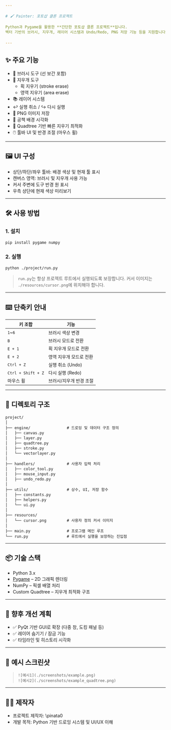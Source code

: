 ```yaml
---

# 🖌️ Painter: 포토샵 클론 프로젝트

Python과 Pygame을 활용한 **간단한 포토샵 클론 프로젝트**입니다.  
벡터 기반의 브러시, 지우개, 레이어 시스템과 Undo/Redo, PNG 저장 기능 등을 지원합니다.

---
```


## ✨ 주요 기능

- 🎨 브러시 도구 (선 보간 포함)
- 🧹 지우개 도구
  - 획 지우기 (stroke erase)
  - 영역 지우기 (area erase)
- 📚 레이어 시스템
- ↩️ 실행 취소 / ↪️ 다시 실행
- 💾 PNG 이미지 저장
- 🔲 공책 배경 시각화
- 🧠 Quadtree 기반 빠른 지우기 최적화
- 🖱️ 툴바 UI 및 반경 조절 (마우스 휠)

---

## 🖼️ UI 구성

- 상단/하단/좌우 툴바: 배경 색상 및 현재 툴 표시
- 캔버스 영역: 브러시 및 지우개 사용 가능
- 커서 주변에 도구 반경 원 표시
- 우측 상단에 현재 색상 미리보기

---

## 🛠 사용 방법

### 1. 설치

```bash
pip install pygame numpy
````

### 2. 실행

```bash
python ./project/run.py
```

> `run.py`는 항상 프로젝트 루트에서 실행되도록 보장합니다.
> 커서 이미지는 `./resources/cursor.png`에 위치해야 합니다.

---

## ⌨️ 단축키 안내

| 키 조합               | 기능            |
| ------------------ | ------------- |
| `1`\~`6`           | 브러시 색상 변경     |
| `B`                | 브러시 모드로 전환    |
| `E + 1`            | 획 지우개 모드로 전환  |
| `E + 2`            | 영역 지우개 모드로 전환 |
| `Ctrl + Z`         | 실행 취소 (Undo)  |
| `Ctrl + Shift + Z` | 다시 실행 (Redo)  |
| 마우스 휠              | 브러시/지우개 반경 조절 |

---

## 🧩 디렉토리 구조

```
project/
│
├── engine/                # 드로잉 및 데이터 구조 정의
│   ├── canvas.py
│   ├── layer.py
│   ├── quadtree.py
│   ├── stroke.py
│   └── vectorlayer.py
│
├── handlers/              # 사용자 입력 처리
│   ├── color_tool.py
│   ├── mouse_input.py
│   ├── undo_redo.py
│
├── utils/                 # 상수, UI, 저장 함수
│   ├── constants.py
│   ├── helpers.py
│   └── ui.py
│
├── resources/
│   └── cursor.png         # 사용자 정의 커서 이미지
│
├── main.py                # 프로그램 메인 루프
└── run.py                 # 루트에서 실행을 보장하는 진입점
```

---

## 📦 기술 스택

* Python 3.x
* [Pygame](https://www.pygame.org/) – 2D 그래픽 렌더링
* NumPy – 픽셀 배열 처리
* Custom Quadtree – 지우개 최적화 구조

---

## 📌 향후 개선 계획

* ✅ PyQt 기반 GUI로 확장 (다중 창, 도킹 패널 등)
* ✅ 레이어 숨기기 / 잠금 기능
* ✅ 타임라인 및 히스토리 시각화

---

## 📸 예시 스크린샷

>
> ```
> ![예시1](./screenshots/example.png)
> ![예시2](./screenshots/example_quadtree.png)
> ```

---

## 👨‍💻 제작자

* 프로젝트 제작자: \pinata0
* 개발 목적: Python 기반 드로잉 시스템 및 UI/UX 이해
